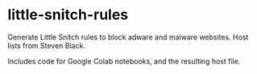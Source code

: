 # little-snitch-rules
Generate Little Snitch rules to block adware and malware websites. Host lists from Steven Black.

Includes code for Google Colab notebooks, and the resulting host file.
